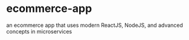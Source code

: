 # ecommerce-app
an ecommerce app that uses modern ReactJS, NodeJS, and advanced concepts in microservices

